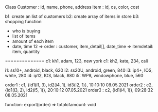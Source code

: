Class 
Customer : id, name, phone, address
Item : id, os, color, cost

b1: create an list of customers
b2: create array of items in store
b3: shopping function
+ who is buying
+ list of items
+ amount of each item
+ date, time 
12 => order : customer, item_detail[], date_time
=> itemdetail: item, quantity

==============
c1: kh1, adam, 123, new york
c1: kh2, kate, 234, cali

i1: ss10+, android, black, 620
i2: ss20U, android, green, 840
i3: ip4+, IOS, white, 280
i4: ip12, IOS, black, 880
i5: WP8, windowphone, blue, 560

order1 : c1, {id1(i1, 3), id2(i4, 1), id3(i2, 1)}, 10:10:10 08.05.2021
order2 : c2, {id1(i3, 2), id2(i5, 1)}, 20:10:12 07.05.2021
order3 : c2, {id1(i4, 1)}, 09:28:32 08.05.2021

function: export(order) => totalofamount: void